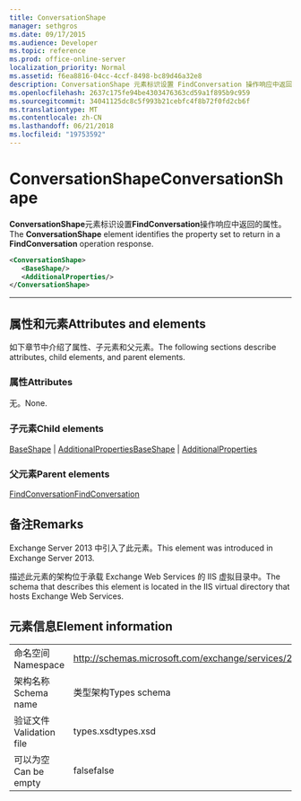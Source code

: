 ```yaml
---
title: ConversationShape
manager: sethgros
ms.date: 09/17/2015
ms.audience: Developer
ms.topic: reference
ms.prod: office-online-server
localization_priority: Normal
ms.assetid: f6ea8816-04cc-4ccf-8498-bc89d46a32e8
description: ConversationShape 元素标识设置 FindConversation 操作响应中返回的属性。
ms.openlocfilehash: 2637c175fe94be4303476363cd59a1f895b9c959
ms.sourcegitcommit: 34041125dc8c5f993b21cebfc4f8b72f0fd2cb6f
ms.translationtype: MT
ms.contentlocale: zh-CN
ms.lasthandoff: 06/21/2018
ms.locfileid: "19753592"
---
```

# <a name="conversationshape"></a><span data-ttu-id="b0bcc-103">ConversationShape</span><span class="sxs-lookup"><span data-stu-id="b0bcc-103">ConversationShape</span></span>

<span data-ttu-id="b0bcc-104">**ConversationShape**元素标识设置**FindConversation**操作响应中返回的属性。</span><span class="sxs-lookup"><span data-stu-id="b0bcc-104">The **ConversationShape** element identifies the property set to return in a **FindConversation** operation response.</span></span> 
  
```XML
<ConversationShape>
   <BaseShape/>
   <AdditionalProperties/>
</ConversationShape>
```

 ****
## <a name="attributes-and-elements"></a><span data-ttu-id="b0bcc-105">属性和元素</span><span class="sxs-lookup"><span data-stu-id="b0bcc-105">Attributes and elements</span></span>

<span data-ttu-id="b0bcc-106">如下章节中介绍了属性、子元素和父元素。</span><span class="sxs-lookup"><span data-stu-id="b0bcc-106">The following sections describe attributes, child elements, and parent elements.</span></span>
  
### <a name="attributes"></a><span data-ttu-id="b0bcc-107">属性</span><span class="sxs-lookup"><span data-stu-id="b0bcc-107">Attributes</span></span>

<span data-ttu-id="b0bcc-108">无。</span><span class="sxs-lookup"><span data-stu-id="b0bcc-108">None.</span></span>
  
### <a name="child-elements"></a><span data-ttu-id="b0bcc-109">子元素</span><span class="sxs-lookup"><span data-stu-id="b0bcc-109">Child elements</span></span>

<span data-ttu-id="b0bcc-110">[BaseShape](baseshape.md) | [AdditionalProperties](additionalproperties.md)</span><span class="sxs-lookup"><span data-stu-id="b0bcc-110">[BaseShape](baseshape.md) | [AdditionalProperties](additionalproperties.md)</span></span>
  
### <a name="parent-elements"></a><span data-ttu-id="b0bcc-111">父元素</span><span class="sxs-lookup"><span data-stu-id="b0bcc-111">Parent elements</span></span>

[<span data-ttu-id="b0bcc-112">FindConversation</span><span class="sxs-lookup"><span data-stu-id="b0bcc-112">FindConversation</span></span>](findconversation.md)
  
## <a name="remarks"></a><span data-ttu-id="b0bcc-113">备注</span><span class="sxs-lookup"><span data-stu-id="b0bcc-113">Remarks</span></span>

<span data-ttu-id="b0bcc-114">Exchange Server 2013 中引入了此元素。</span><span class="sxs-lookup"><span data-stu-id="b0bcc-114">This element was introduced in Exchange Server 2013.</span></span>
  
<span data-ttu-id="b0bcc-115">描述此元素的架构位于承载 Exchange Web Services 的 IIS 虚拟目录中。</span><span class="sxs-lookup"><span data-stu-id="b0bcc-115">The schema that describes this element is located in the IIS virtual directory that hosts Exchange Web Services.</span></span>
  
## <a name="element-information"></a><span data-ttu-id="b0bcc-116">元素信息</span><span class="sxs-lookup"><span data-stu-id="b0bcc-116">Element information</span></span>

|||
|:-----|:-----|
|<span data-ttu-id="b0bcc-117">命名空间</span><span class="sxs-lookup"><span data-stu-id="b0bcc-117">Namespace</span></span>  <br/> |http://schemas.microsoft.com/exchange/services/2006/types  <br/> |
|<span data-ttu-id="b0bcc-118">架构名称</span><span class="sxs-lookup"><span data-stu-id="b0bcc-118">Schema name</span></span>  <br/> |<span data-ttu-id="b0bcc-119">类型架构</span><span class="sxs-lookup"><span data-stu-id="b0bcc-119">Types schema</span></span>  <br/> |
|<span data-ttu-id="b0bcc-120">验证文件</span><span class="sxs-lookup"><span data-stu-id="b0bcc-120">Validation file</span></span>  <br/> |<span data-ttu-id="b0bcc-121">types.xsd</span><span class="sxs-lookup"><span data-stu-id="b0bcc-121">types.xsd</span></span>  <br/> |
|<span data-ttu-id="b0bcc-122">可以为空</span><span class="sxs-lookup"><span data-stu-id="b0bcc-122">Can be empty</span></span>  <br/> |<span data-ttu-id="b0bcc-123">false</span><span class="sxs-lookup"><span data-stu-id="b0bcc-123">false</span></span>  <br/> |
   

